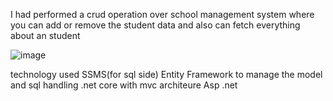 I had performed a crud operation over school management system where you can add or remove the student data and also can fetch everything about an student 

![image](https://github.com/user-attachments/assets/a63a57d5-1380-4652-b4d4-587a1c1bd145)



technology used 
 SSMS(for sql side)
 Entity Framework to manage the model and sql handling 
 .net core with mvc architeure
  Asp .net
  
